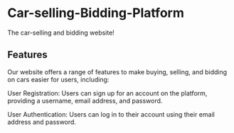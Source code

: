 # Car-selling-Bidding-Platform
The car-selling and bidding website!


## Features
Our website offers a range of features to make buying, selling, and bidding on cars easier for users, including:

User Registration: Users can sign up for an account on the platform, providing a username, email address, and password.

User Authentication: Users can log in to their account using their email address and password.
